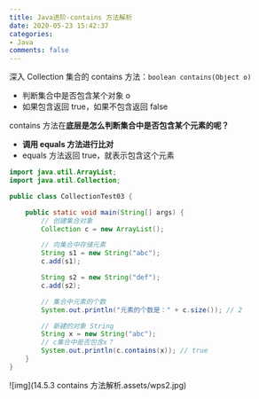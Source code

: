 ```yaml
---
title: Java进阶-contains 方法解析
date: 2020-05-23 15:42:37
categories:
- Java
comments: false
---
```


深入 Collection 集合的 contains 方法：`boolean contains(Object o)`

- 判断集合中是否包含某个对象 o
- 如果包含返回 true，如果不包含返回 false

<!-- more -->

contains 方法在**底层是怎么判断集合中是否包含某个元素的呢？**

- **调用 equals 方法进行比对**
- equals 方法返回 true，就表示包含这个元素

```java
import java.util.ArrayList;
import java.util.Collection;

public class CollectionTest03 {

	public static void main(String[] args) {
		// 创建集合对象
		Collection c = new ArrayList();

		// 向集合中存储元素
		String s1 = new String("abc");
		c.add(s1);

		String s2 = new String("def");
		c.add(s2);

		// 集合中元素的个数
		System.out.println("元素的个数是：" + c.size()); // 2

		// 新建的对象 String
		String x = new String("abc");
		// c集合中是否包含x？
		System.out.println(c.contains(x)); // true
	}
}
```

![img](14.5.3 contains 方法解析.assets/wps2.jpg)

